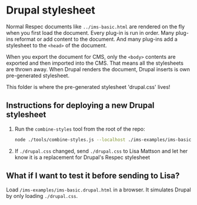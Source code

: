 # Drupal stylesheet

Normal Respec documents like `../ims-basic.html` are rendered on the fly when you first load the document. Every plug-in is run in order. Many plug-ins reformat or add content to the document. And many plug-ins add a stylesheet to the `<head>` of the document.

When you export the document for CMS, only the `<body>` contents are exported and then imported into the CMS. That means all the stylesheets are thrown away. When Drupal renders the document, Drupal inserts is own pre-generated stylesheet.

This folder is where the pre-generated stylesheet 'drupal.css' lives!

## Instructions for deploying a new Drupal stylesheet

1. Run the `combine-styles` tool from the root of the repo:

   ```bash
   node ./tools/combine-styles.js --localhost ./ims-examples/ims-basic.html ./src/ims/styles/drupal.css
   ```

2. If `./drupal.css` changed, send `./drupal.css` to Lisa Mattson and let her know it is a replacement for Drupal's Respec stylesheet

## What if I want to test it before sending to Lisa?

Load `/ims-examples/ims-basic.drupal.html` in a browser. It simulates Drupal by only loading `./drupal.css`.
